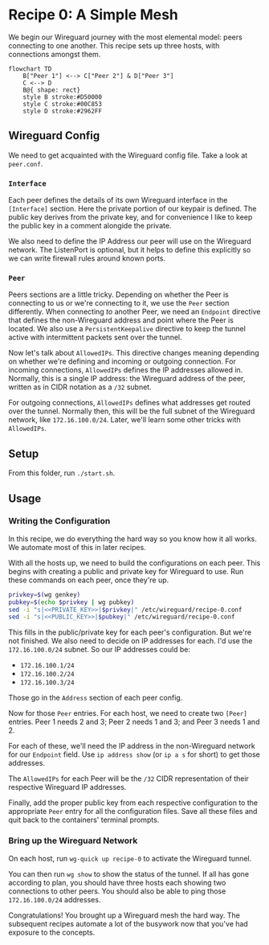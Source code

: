 # Recipe 0: A Simple Mesh

We begin our Wireguard journey with the most elemental model: peers connecting to one another. This recipe sets up three hosts, with connections amongst them.

```mermaid
flowchart TD
    B["Peer 1"] <--> C["Peer 2"] & D["Peer 3"]
    C <--> D
    B@{ shape: rect}
    style B stroke:#D50000
    style C stroke:#00C853
    style D stroke:#2962FF
```

## Wireguard Config

We need to get acquainted with the Wireguard config file. Take a look at `peer.conf`. 

### `Interface`

Each peer defines the details of its own Wireguard interface in the `[Interface]` section. Here the private portion of our keypair is defined. The public key derives from the private key, and for convenience I like to keep the public key in a comment alongide the private.

We also need to define the IP Address our peer will use on the Wireguard network. The ListenPort is optional, but it helps to define this explicitly so we can write firewall rules around known ports.

### `Peer`

Peers sections are a little tricky. Depending on whether the Peer is connecting to us or we're connecting to it, we use the `Peer` section differently. When connecting _to_ another Peer, we need an `Endpoint` directive that defines the non-Wireguard address and point where the Peer is located. We also use a `PersistentKeepalive` directive to keep the tunnel active with intermittent packets sent over the tunnel.

Now let's talk about `AllowedIPs`. This directive changes meaning depending on whether we're defining and incoming or outgoing connection. For incoming connections, `AllowedIPs` defines the IP addresses allowed in. Normally, this is a single IP address: the Wireguard address of the peer, written as in CIDR notation as a `/32` subnet.

For outgoing connections, `AllowedIPs` defines what addresses get routed over the tunnel. Normally then, this will be the full subnet of the Wireguard network, like `172.16.100.0/24`. Later, we'll learn some other tricks with `AllowedIPs`.

## Setup

From this folder, run `./start.sh`.

## Usage

### Writing the Configuration

In this recipe, we do everything the hard way so you know how it all works. We automate most of this in later recipes.

With all the hosts up, we need to build the configurations on each peer. This begins with creating a public and private key for Wireguard to use. Run these commands on each peer, once they're up.

```bash
privkey=$(wg genkey)
pubkey=$(echo $privkey | wg pubkey)
sed -i "s|<<PRIVATE_KEY>>|$privkey|" /etc/wireguard/recipe-0.conf
sed -i "s|<<PUBLIC_KEY>>|$pubkey|" /etc/wireguard/recipe-0.conf
```

This fills in the public/private key for each peer's configuration. But we're not finished. We also need to decide on IP addresses for each. I'd use the `172.16.100.0/24` subnet. So our IP addresses could be:

- `172.16.100.1/24`
- `172.16.100.2/24`
- `172.16.100.3/24`

Those go in the `Address` section of each peer config.

Now for those `Peer` entries. For each host, we need to create two `[Peer]` entries. Peer 1 needs 2 and 3; Peer 2 needs 1 and 3; and Peer 3 needs 1 and 2. 

For each of these, we'll need the IP address in the non-Wireguard network for our `Endpoint` field. Use `ip address show` (or `ip a s` for short) to get those addresses. 

The `AllowedIPs` for each Peer will be the `/32` CIDR representation of their respective Wireguard IP addresses.

Finally, add the proper public key from each respective configuration to the appropriate `Peer` entry for all the configuration files. Save all these files and quit back to the containers' terminal prompts.

### Bring up the Wireguard Network


On each host, run `wg-quick up recipe-0` to activate the Wireguard tunnel.

You can then run `wg show` to show the status of the tunnel. If all has gone according to plan, you should have three hosts each showing two connections to other peers. You should also be able to ping those `172.16.100.0/24` addresses.

Congratulations! You brought up a Wireguard mesh the hard way. The subsequent recipes automate a lot of the busywork now that you've had exposure to the concepts.
